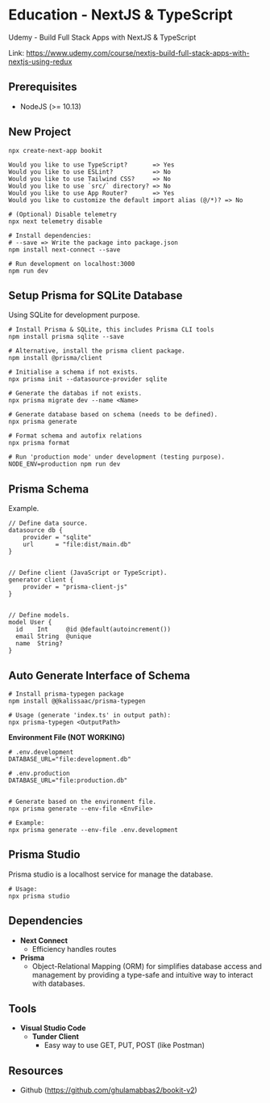 # Education - NextJS & TypeScript
Udemy - Build Full Stack Apps with NextJS & TypeScript

Link: https://www.udemy.com/course/nextjs-build-full-stack-apps-with-nextjs-using-redux


## Prerequisites
- NodeJS (>= 10.13)


## New Project
```
npx create-next-app bookit

Would you like to use TypeScript?       => Yes
Would you like to use ESLint?           => No
Would you like to use Tailwind CSS?     => No
Would you like to use `src/` directory? => No
Would you like to use App Router?       => Yes
Would you like to customize the default import alias (@/*)? => No

# (Optional) Disable telemetry
npx next telemetry disable

# Install dependencies:
# --save => Write the package into package.json
npm install next-connect --save

# Run development on localhost:3000
npm run dev
```


## Setup Prisma for SQLite Database
Using SQLite for development purpose.

```
# Install Prisma & SQLite, this includes Prisma CLI tools
npm install prisma sqlite --save

# Alternative, install the prisma client package.
npm install @prisma/client

# Initialise a schema if not exists.
npx prisma init --datasource-provider sqlite

# Generate the databas if not exists.
npx prisma migrate dev --name <Name>

# Generate database based on schema (needs to be defined).
npx prisma generate

# Format schema and autofix relations
npx prisma format

# Run 'production mode' under development (testing purpose).
NODE_ENV=production npm run dev
```


## Prisma Schema
Example.

```
// Define data source.
datasource db {
    provider = "sqlite"
    url      = "file:dist/main.db"
}


// Define client (JavaScript or TypeScript).
generator client {
    provider = "prisma-client-js"
}


// Define models.
model User {
  id    Int     @id @default(autoincrement())
  email String  @unique
  name  String?
}
```


## Auto Generate Interface of Schema
```
# Install prisma-typegen package
npm install @@kalissaac/prisma-typegen

# Usage (generate 'index.ts' in output path):
npx prisma-typegen <OutputPath>
```


**Environment File (NOT WORKING)**
```
# .env.development
DATABASE_URL="file:development.db"

# .env.production
DATABASE_URL="file:production.db"


# Generate based on the environment file.
npx prisma generate --env-file <EnvFile>

# Example:
npx prisma generate --env-file .env.development
```

## Prisma Studio
Prisma studio is a localhost service for manage the database.

```
# Usage:
npx prisma studio
```


## Dependencies

- **Next Connect**
    - Efficiency handles routes
- **Prisma**
    - Object-Relational Mapping (ORM) for simplifies database access and management by providing a type-safe and intuitive way to interact with databases.


## Tools

- **Visual Studio Code**
    - **Tunder Client**
        - Easy way to use GET, PUT, POST (like Postman)


## Resources
- Github (https://github.com/ghulamabbas2/bookit-v2)

